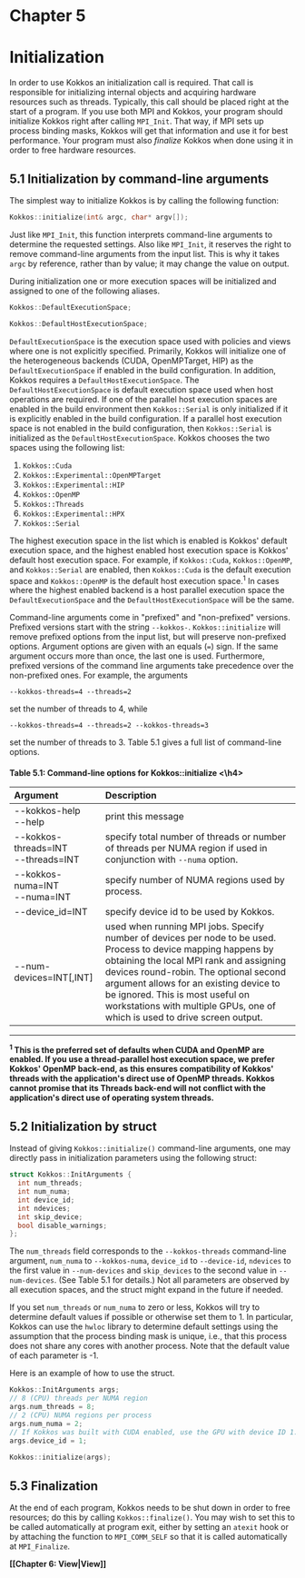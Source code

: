 # Chapter 5

# Initialization

In order to use Kokkos an initialization call is required. That call is responsible for initializing internal objects and acquiring hardware resources such as threads. Typically, this call should be placed right at the start of a program. If you use both MPI and Kokkos, your program should initialize Kokkos right after calling `MPI_Init`. That way, if MPI sets up process binding masks, Kokkos will get that information and use it for best performance. Your program must also _finalize_ Kokkos when done using it in order to free hardware resources.

## 5.1 Initialization by command-line arguments

The simplest way to initialize Kokkos is by calling the following function:
```c++
Kokkos::initialize(int& argc, char* argv[]); 
```
Just like `MPI_Init`, this function interprets command-line arguments to determine the requested settings. Also like `MPI_Init`, it reserves the right to remove command-line arguments from the input list. This is why it takes `argc` by reference, rather than by value; it may change the value on output.

During initialization one or more execution spaces will be initialized and assigned to one of the following aliases.
 
```c++
Kokkos::DefaultExecutionSpace;
```
```c++
Kokkos::DefaultHostExecutionSpace;
```

`DefaultExecutionSpace` is the execution space used with policies and views where one is not explicitly specified.  Primarily, Kokkos will initialize one of the heterogeneous backends (CUDA, OpenMPTarget, HIP) as the `DefaultExecutionSpace` if enabled in the build configuration.  In addition, Kokkos requires a `DefaultHostExecutionSpace`.  The `DefaultHostExecutionSpace` is default execution space used when host operations are required.  If one of the parallel host execution spaces are enabled in the build environment then `Kokkos::Serial` is only initialized if it is explicitly enabled in the build configuration.  If a parallel host execution space is not enabled in the build configuration, then `Kokkos::Serial` is initialized as the `DefaultHostExecutionSpace`. 
Kokkos chooses the two spaces using the following list:

1. `Kokkos::Cuda`
2. `Kokkos::Experimental::OpenMPTarget`
3. `Kokkos::Experimental::HIP`
4. `Kokkos::OpenMP`
5. `Kokkos::Threads`
6. `Kokkos::Experimental::HPX`
7. `Kokkos::Serial`

The highest execution space in the list which is enabled is Kokkos' default execution space, and the highest enabled host execution space is Kokkos' default host execution space. For example, if  `Kokkos::Cuda`, `Kokkos::OpenMP`, and `Kokkos::Serial` are enabled, then `Kokkos::Cuda` is the default execution space and `Kokkos::OpenMP` is the default host execution space.<sup>1</sup>  In cases where the highest enabled backend is a host parallel execution space the `DefaultExecutionSpace` and the `DefaultHostExecutionSpace` will be the same.

Command-line arguments come in "prefixed" and "non-prefixed" versions. Prefixed versions start with the string `--kokkos-`. `Kokkos::initialize` will remove prefixed options from the input list, but will preserve non-prefixed options. Argument options are given with an equals (`=`) sign. If the same argument occurs more than once, the last one is used. Furthermore, prefixed versions of the command line arguments take precedence over the non-prefixed ones. For example, the arguments

    --kokkos-threads=4 --threads=2

set the number of threads to 4, while

    --kokkos-threads=4 --threads=2 --kokkos-threads=3

set the number of threads to 3. Table 5.1 gives a full list of command-line options.



<h4>Table 5.1: Command-line options for Kokkos::initialize <\h4>

Argument | Description
:---      | :---
--kokkos-help  <br/> --help   | print this message
--kokkos-threads=INT <br/> --threads=INT  | specify total number of threads or number of threads per NUMA region if used in conjunction with `--numa` option.
--kokkos-numa=INT <br/> --numa=INT | specify number of NUMA regions used by process. 
--device_id=INT | specify device id to be used by Kokkos. 
--num-devices=INT[,INT] | used when running MPI jobs. Specify number of devices per node to be used. Process to device mapping happens by obtaining the local MPI rank and assigning devices round-robin. The optional second argument allows for an existing device to be ignored. This is most useful on workstations with multiple GPUs, one of which is used to drive screen output.


***
<sup>1</sup> This is the preferred set of defaults when CUDA and OpenMP are enabled. If you use a thread-parallel host execution space, we prefer Kokkos' OpenMP back-end, as this ensures compatibility of Kokkos' threads with the application's direct use of OpenMP threads. Kokkos cannot promise that its Threads back-end will not conflict with the application's direct use of operating system threads.



## 5.2 Initialization by struct

Instead of giving `Kokkos::initialize()` command-line arguments, one may directly pass in initialization parameters using the following struct:

```c++
struct Kokkos::InitArguments {
  int num_threads;
  int num_numa;
  int device_id;
  int ndevices;
  int skip_device;
  bool disable_warnings;
};
```
The `num_threads` field corresponds to the `--kokkos-threads` command-line argument, `num_numa` to `--kokkos-numa`, `device_id` to `--device-id`, `ndevices` to the first value in `--num-devices` and `skip_devices` to the second value in `--num-devices`. (See Table 5.1 for details.) Not all parameters are observed by all execution spaces, and the struct might expand in the future if needed.

If you set `num_threads` or `num_numa` to zero or less, Kokkos will try to determine default values if possible or otherwise set them to 1. In particular, Kokkos can use the `hwloc` library to determine default settings using the assumption that the process binding mask is unique, i.e., that this process does not share any cores with another process. Note that the default value of each parameter is -1.

Here is an example of how to use the struct.

```c++
Kokkos::InitArguments args;
// 8 (CPU) threads per NUMA region
args.num_threads = 8;
// 2 (CPU) NUMA regions per process
args.num_numa = 2;
// If Kokkos was built with CUDA enabled, use the GPU with device ID 1.
args.device_id = 1;
    
Kokkos::initialize(args);
```

## 5.3 Finalization

At the end of each program, Kokkos needs to be shut down in order to free resources; do this by calling `Kokkos::finalize()`. You may wish to set this to be called automatically at program exit, either by setting an `atexit` hook or by attaching the function to `MPI_COMM_SELF` so that it is called automatically at `MPI_Finalize`.

**[[Chapter 6: View|View]]**